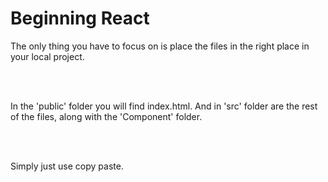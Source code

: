 # Beginning React

The only thing you have to focus on is place the files in the right place in your local project. 

<br><br>

In the 'public' folder you will find index.html. And in 'src' folder are the rest of the files, along with the 'Component' folder.

<br><br>

Simply just use copy paste. 
